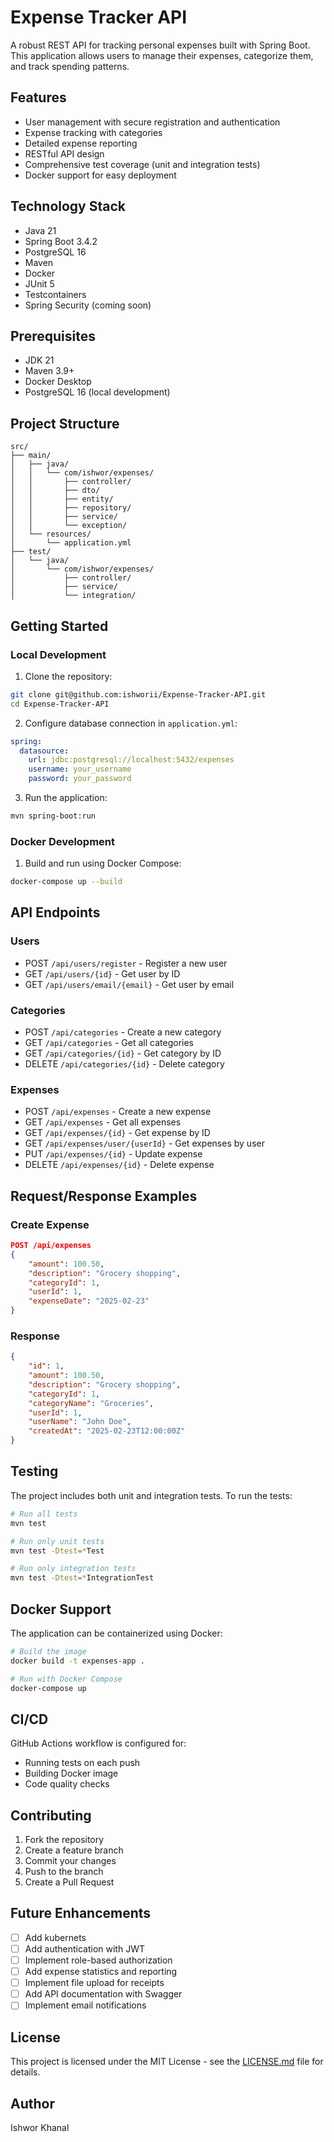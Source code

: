 # Expense Tracker API

A robust REST API for tracking personal expenses built with Spring Boot. This application allows users to manage their expenses, categorize them, and track spending patterns.

## Features

- User management with secure registration and authentication
- Expense tracking with categories
- Detailed expense reporting
- RESTful API design
- Comprehensive test coverage (unit and integration tests)
- Docker support for easy deployment

## Technology Stack

- Java 21
- Spring Boot 3.4.2
- PostgreSQL 16
- Maven
- Docker
- JUnit 5
- Testcontainers
- Spring Security (coming soon)

## Prerequisites

- JDK 21
- Maven 3.9+
- Docker Desktop
- PostgreSQL 16 (local development)

## Project Structure

```
src/
├── main/
│   ├── java/
│   │   └── com/ishwor/expenses/
│   │       ├── controller/
│   │       ├── dto/
│   │       ├── entity/
│   │       ├── repository/
│   │       ├── service/
│   │       └── exception/
│   └── resources/
│       └── application.yml
├── test/
│   └── java/
│       └── com/ishwor/expenses/
│           ├── controller/
│           ├── service/
│           └── integration/
```

## Getting Started

### Local Development

1. Clone the repository:
```bash
git clone git@github.com:ishworii/Expense-Tracker-API.git
cd Expense-Tracker-API
```

2. Configure database connection in `application.yml`:
```yaml
spring:
  datasource:
    url: jdbc:postgresql://localhost:5432/expenses
    username: your_username
    password: your_password
```

3. Run the application:
```bash
mvn spring-boot:run
```

### Docker Development

1. Build and run using Docker Compose:
```bash
docker-compose up --build
```

## API Endpoints

### Users
- POST `/api/users/register` - Register a new user
- GET `/api/users/{id}` - Get user by ID
- GET `/api/users/email/{email}` - Get user by email

### Categories
- POST `/api/categories` - Create a new category
- GET `/api/categories` - Get all categories
- GET `/api/categories/{id}` - Get category by ID
- DELETE `/api/categories/{id}` - Delete category

### Expenses
- POST `/api/expenses` - Create a new expense
- GET `/api/expenses` - Get all expenses
- GET `/api/expenses/{id}` - Get expense by ID
- GET `/api/expenses/user/{userId}` - Get expenses by user
- PUT `/api/expenses/{id}` - Update expense
- DELETE `/api/expenses/{id}` - Delete expense

## Request/Response Examples

### Create Expense
```json
POST /api/expenses
{
    "amount": 100.50,
    "description": "Grocery shopping",
    "categoryId": 1,
    "userId": 1,
    "expenseDate": "2025-02-23"
}
```

### Response
```json
{
    "id": 1,
    "amount": 100.50,
    "description": "Grocery shopping",
    "categoryId": 1,
    "categoryName": "Groceries",
    "userId": 1,
    "userName": "John Doe",
    "createdAt": "2025-02-23T12:00:00Z"
}
```

## Testing

The project includes both unit and integration tests. To run the tests:

```bash
# Run all tests
mvn test

# Run only unit tests
mvn test -Dtest=*Test

# Run only integration tests
mvn test -Dtest=*IntegrationTest
```

## Docker Support

The application can be containerized using Docker:

```bash
# Build the image
docker build -t expenses-app .

# Run with Docker Compose
docker-compose up
```

## CI/CD

GitHub Actions workflow is configured for:
- Running tests on each push
- Building Docker image
- Code quality checks

## Contributing

1. Fork the repository
2. Create a feature branch
3. Commit your changes
4. Push to the branch
5. Create a Pull Request

## Future Enhancements
- [ ] Add kubernets
- [ ] Add authentication with JWT
- [ ] Implement role-based authorization
- [ ] Add expense statistics and reporting
- [ ] Implement file upload for receipts
- [ ] Add API documentation with Swagger
- [ ] Implement email notifications

## License

This project is licensed under the MIT License - see the [LICENSE.md](LICENSE.md) file for details.

## Author

Ishwor Khanal

